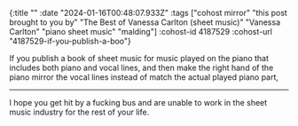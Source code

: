 {:title ""
 :date "2024-01-16T00:48:07.933Z"
 :tags ["cohost mirror" "this post brought to you by" "The Best of Vanessa Carlton (sheet music)" "Vanessa Carlton" "piano sheet music" "malding"]
 :cohost-id 4187529
 :cohost-url "4187529-if-you-publish-a-boo"}

If you publish a book of sheet music for music played on the piano that includes both piano and vocal lines, and then make the right hand of the piano mirror the vocal lines instead of match the actual played piano part,

---

I hope you get hit by a fucking bus and are unable to work in the sheet music industry for the rest of your life.